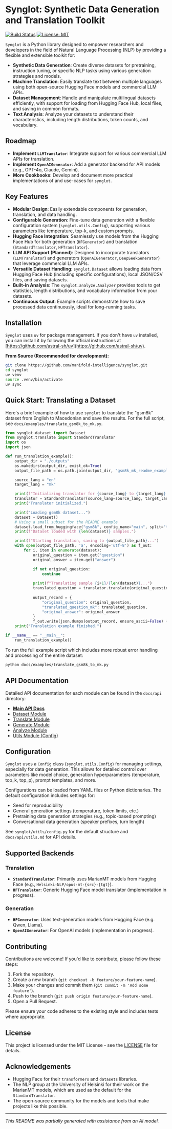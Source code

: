 # Synglot: Synthetic Data Generation and Translation Toolkit

[![Build Status](https://img.shields.io/travis/com/yourusername/synglot.svg)](https://travis-ci.com/manifold-intelligence/synglot)
[![License: MIT](https://img.shields.io/badge/License-MIT-yellow.svg)](https://opensource.org/licenses/MIT) 

`Synglot` is a Python library designed to empower researchers and developers in the field of Natural Language Processing (NLP) by providing a flexible and extensible toolkit for:

- **Synthetic Data Generation**: Create diverse datasets for pretraining, instruction tuning, or specific NLP tasks using various generation strategies and models.
- **Machine Translation**: Easily translate text between multiple languages using both open-source Hugging Face models and commercial LLM APIs.
- **Dataset Management**: Handle and manipulate multilingual datasets efficiently, with support for loading from Hugging Face Hub, local files, and saving in common formats.
- **Text Analysis**: Analyze your datasets to understand their characteristics, including length distributions, token counts, and vocabulary.

## Roadmap

- **Implement `LLMTranslator`**: Integrate support for various commercial LLM APIs for translation.
- **Implement `OpenAIGenerator`**: Add a generator backend for API models (e.g., GPT-4o, Claude, Gemini).
- **More Cookbooks**: Develop and document more practical implementations of and use-cases for `synglot`.

## Key Features

- **Modular Design**: Easily extendable components for generation, translation, and data handling.
- **Configurable Generation**: Fine-tune data generation with a flexible configuration system (`synglot.utils.Config`), supporting various parameters like temperature, top-k, and custom prompts.
- **Hugging Face Integration**: Seamlessly use models from the Hugging Face Hub for both generation (`HFGenerator`) and translation (`StandardTranslator`, `HFTranslator`).
- **LLM API Support (Planned)**: Designed to incorporate translators (`LLMTranslator`) and generators (`OpenAIGenerator`, `DeepSeekGenerator`) that leverage commercial LLM APIs.
- **Versatile Dataset Handling**: `synglot.Dataset` allows loading data from Hugging Face Hub (including specific configurations), local JSON/CSV files, and saving datasets.
- **Built-in Analysis**: The `synglot.analyze.Analyzer` provides tools to get statistics, length distributions, and vocabulary information from your datasets.
- **Continuous Output**: Example scripts demonstrate how to save processed data continuously, ideal for long-running tasks.

## Installation

`Synglot` uses `uv` for package management. If you don't have `uv` installed, you can install it by following the official instructions at [https://github.com/astral-sh/uv](https://github.com/astral-sh/uv).

**From Source (Recommended for development):**
```bash
git clone https://github.com/manifold-intelligence/synglot.git
cd synglot
uv venv
source .venv/bin/activate
uv sync
```

## Quick Start: Translating a Dataset

Here's a brief example of how to use `synglot` to translate the "gsm8k" dataset from English to Macedonian and save the results. For the full script, see `docs/examples/translate_gsm8k_to_mk.py`.

```python
from synglot.dataset import Dataset
from synglot.translate import StandardTranslator
import os
import json

def run_translation_example():
    output_dir = "./outputs"
    os.makedirs(output_dir, exist_ok=True)
    output_file_path = os.path.join(output_dir, "gsm8k_mk_readme_example.jsonl")

    source_lang = "en"
    target_lang = "mk"

    print(f"Initializing translator for {source_lang} to {target_lang}...")
    translator = StandardTranslator(source_lang=source_lang, target_lang=target_lang)
    print("Translator initialized.")

    print("Loading gsm8k dataset...")
    dataset = Dataset()
    # Using a small subset for the README example
    dataset.load_from_huggingface("gsm8k", config_name="main", split="train[:1%]") 
    print(f"Dataset loaded with {len(dataset)} samples.")

    print(f"Starting translation, saving to {output_file_path}...")
    with open(output_file_path, 'a', encoding='utf-8') as f_out:
        for i, item in enumerate(dataset):
            original_question = item.get("question")
            original_answer = item.get("answer")

            if not original_question:
                continue
            
            print(f"Translating sample {i+1}/{len(dataset)}...")
            translated_question = translator.translate(original_question)
            
            output_record = {
                "original_question": original_question,
                "translated_question_mk": translated_question,
                "original_answer": original_answer
            }
            f_out.write(json.dumps(output_record, ensure_ascii=False) + '\n')
    print("Translation example finished.")

if __name__ == "__main__":
    run_translation_example()
```

To run the full example script which includes more robust error handling and processing of the entire dataset:
```bash
python docs/examples/translate_gsm8k_to_mk.py
```

## API Documentation

Detailed API documentation for each module can be found in the `docs/api` directory:

- **[Main API Docs](./docs/api/README.md)**
- [Dataset Module](./docs/api/dataset.md)
- [Translate Module](./docs/api/translate.md)
- [Generate Module](./docs/api/generate.md)
- [Analyze Module](./docs/api/analyze.md)
- [Utils Module (Config)](./docs/api/utils.md)

## Configuration

`Synglot` uses a `Config` class (`synglot.utils.Config`) for managing settings, especially for data generation. This allows for detailed control over parameters like model choice, generation hyperparameters (temperature, top_k, top_p), prompt templates, and more.

Configurations can be loaded from YAML files or Python dictionaries. The default configuration includes settings for:
- Seed for reproducibility
- General generation settings (temperature, token limits, etc.)
- Pretraining data generation strategies (e.g., topic-based prompting)
- Conversational data generation (speaker prefixes, turn length)

See `synglot/utils/config.py` for the default structure and `docs/api/utils.md` for API details.

## Supported Backends

### Translation
- **`StandardTranslator`**: Primarily uses MarianMT models from Hugging Face (e.g., `Helsinki-NLP/opus-mt-{src}-{tgt}`).
- **`HFTranslator`**: Generic Hugging Face model translator (implementation in progress).

### Generation
- **`HFGenerator`**: Uses text-generation models from Hugging Face (e.g. Qwen, Llama).
- **`OpenAIGenerator`**: For OpenAI models (implementation in progress).

## Contributing

Contributions are welcome! If you'd like to contribute, please follow these steps:

1.  Fork the repository.
2.  Create a new branch (`git checkout -b feature/your-feature-name`).
3.  Make your changes and commit them (`git commit -m 'Add some feature'`).
4.  Push to the branch (`git push origin feature/your-feature-name`).
5.  Open a Pull Request.

Please ensure your code adheres to the existing style and includes tests where appropriate.

## License

This project is licensed under the MIT License - see the [LICENSE](LICENSE) file for details.

## Acknowledgements

- Hugging Face for their `transformers` and `datasets` libraries.
- The NLP group at the University of Helsinki for their work on the MarianMT models, which are used as the default for the `StandardTranslator`.
- The open-source community for the models and tools that make projects like this possible.

---

*This README was partially generated with assistance from an AI model.* 